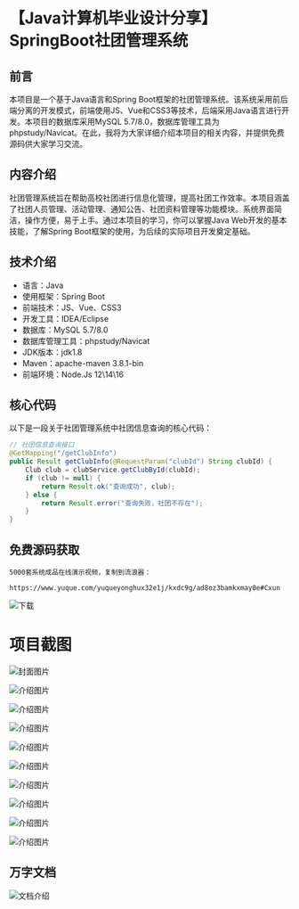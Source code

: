 # 【Java计算机毕业设计分享】SpringBoot社团管理系统

## 前言

本项目是一个基于Java语言和Spring Boot框架的社团管理系统。该系统采用前后端分离的开发模式，前端使用JS、Vue和CSS3等技术，后端采用Java语言进行开发。本项目的数据库采用MySQL 5.7/8.0，数据库管理工具为phpstudy/Navicat。在此，我将为大家详细介绍本项目的相关内容，并提供免费源码供大家学习交流。

## 内容介绍

社团管理系统旨在帮助高校社团进行信息化管理，提高社团工作效率。本项目涵盖了社团人员管理、活动管理、通知公告、社团资料管理等功能模块。系统界面简洁，操作方便，易于上手。通过本项目的学习，你可以掌握Java Web开发的基本技能，了解Spring Boot框架的使用，为后续的实际项目开发奠定基础。

## 技术介绍

- 语言：Java
- 使用框架：Spring Boot
- 前端技术：JS、Vue、CSS3
- 开发工具：IDEA/Eclipse
- 数据库：MySQL 5.7/8.0
- 数据库管理工具：phpstudy/Navicat
- JDK版本：jdk1.8
- Maven：apache-maven 3.8.1-bin
- 前端环境：Node.Js 12\14\16

## 核心代码

以下是一段关于社团管理系统中社团信息查询的核心代码：

```java
// 社团信息查询接口
@GetMapping("/getClubInfo")
public Result getClubInfo(@RequestParam("clubId") String clubId) {
    Club club = clubService.getClubById(clubId);
    if (club != null) {
        return Result.ok("查询成功", club);
    } else {
        return Result.error("查询失败，社团不存在");
    }
}
```

## 免费源码获取

```
5000套系统成品在线演示视频，复制到流浪器： 
```
```
https://www.yuque.com/yuqueyonghux32e1j/kxdc9g/ad8oz3bamkxmay0e#Cxun
```
![下载](https://img12.360buyimg.com/ddimg/jfs/t1/339687/11/1349/28408/68ad865fF412d7877/adaa650483a100f2.jpg)

# 项目截图

![封面图片](https://img12.360buyimg.com/ddimg/jfs/t1/317066/33/24574/174609/689daa66F6b493c46/6a6eb8dada9292ee.jpg)

![介绍图片](https://img12.360buyimg.com/ddimg/jfs/t1/325698/36/4437/25365/689daa4bF7bf11525/f87a9835921d07ab.jpg)

![介绍图片](https://img13.360buyimg.com/ddimg/jfs/t1/319800/40/24873/138303/689daa4cFa260ec88/ed5974c7188062c1.jpg)

![介绍图片](https://img10.360buyimg.com/ddimg/jfs/t1/313664/29/26039/26117/689daa4cF5e6ba4db/472f1cd571cc33be.jpg)

![介绍图片](https://img10.360buyimg.com/ddimg/jfs/t1/316195/12/26028/44359/689daa4dF45924572/5014623de64ec377.jpg)

![介绍图片](https://img14.360buyimg.com/ddimg/jfs/t1/321056/34/24761/25250/689daa4dFf32c0b6e/496559527c0cc579.jpg)

![介绍图片](https://img11.360buyimg.com/ddimg/jfs/t1/313735/13/26535/19749/689daa4dF86190885/2924c108ec01a577.jpg)

![介绍图片](https://img11.360buyimg.com/ddimg/jfs/t1/295371/4/25655/39778/689daa4eF99ad574a/b529617c808cc557.jpg)

![介绍图片](https://img10.360buyimg.com/ddimg/jfs/t1/325525/13/4489/117761/689daa4fF8f9e9c7a/40deb6235601dd13.jpg)

![介绍图片](https://img10.360buyimg.com/ddimg/jfs/t1/324249/6/4483/60103/689daa4fF9ee445c1/fe3affaf3de3bba7.jpg)


## 万字文档
![文档介绍](https://img14.360buyimg.com/ddimg/jfs/t1/338393/1/3576/156947/68b1ad0cF74dc525c/ff9cd6c574295685.jpg)
